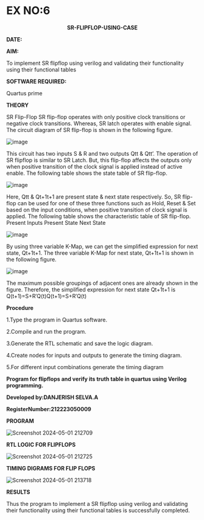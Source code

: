 # EX NO:6
<P align='center'> <b>SR-FLIPFLOP-USING-CASE</b>

**DATE:**

**AIM:**

To implement  SR flipflop using verilog and validating their functionality using their functional tables

**SOFTWARE REQUIRED:**

Quartus prime

**THEORY**

SR Flip-Flop SR flip-flop operates with only positive clock transitions or negative clock transitions. Whereas, SR latch operates with enable signal. The circuit diagram of SR flip-flop is shown in the following figure.

![image](https://github.com/naavaneetha/SR-FLIPFLOP-USING-CASE/assets/154305477/0f710028-ad52-4d3e-9276-8714cf023a25)

 
This circuit has two inputs S & R and two outputs Qtt & Qtt’. The operation of SR flipflop is similar to SR Latch. But, this flip-flop affects the outputs only when positive transition of the clock signal is applied instead of active enable. The following table shows the state table of SR flip-flop.

![image](https://github.com/naavaneetha/SR-FLIPFLOP-USING-CASE/assets/154305477/dabfc4f4-87e3-4cbc-9472-f89ee1b5ed30)

 
Here, Qtt & Qt+1t+1 are present state & next state respectively. So, SR flip-flop can be used for one of these three functions such as Hold, Reset & Set based on the input conditions, when positive transition of clock signal is applied. The following table shows the characteristic table of SR flip-flop. Present Inputs Present State Next State

![image](https://github.com/naavaneetha/SR-FLIPFLOP-USING-CASE/assets/154305477/dd90d16c-aec5-4290-a586-e2346b1e9eb5)

 
By using three variable K-Map, we can get the simplified expression for next state, Qt+1t+1. The three variable K-Map for next state, Qt+1t+1 is shown in the following figure.

![image](https://github.com/naavaneetha/SR-FLIPFLOP-USING-CASE/assets/154305477/473efad6-d70b-4ca7-aeb7-898bbfca319f)

 
The maximum possible groupings of adjacent ones are already shown in the figure. Therefore, the simplified expression for next state Qt+1t+1 is Q(t+1)=S+R′Q(t)Q(t+1)=S+R′Q(t)

**Procedure**

 1.Type the program in Quartus software.

2.Compile and run the program.

3.Generate the RTL schematic and save the logic diagram.

4.Create nodes for inputs and outputs to generate the timing diagram.

5.For different input combinations generate the timing diagram

**Program for flipflops and verify its truth table in quartus using Verilog programming.**

**Developed by:DANJERISH SELVA.A**

**RegisterNumber:212223050009**

**PROGRAM**

![Screenshot 2024-05-01 212709](https://github.com/karuniya2005/SR-FLIPFLOP-USING-CASE/assets/161425769/0f65420d-58cc-4c96-a13e-2e193cf4769b)


**RTL LOGIC FOR FLIPFLOPS**

![Screenshot 2024-05-01 212725](https://github.com/karuniya2005/SR-FLIPFLOP-USING-CASE/assets/161425769/106fb276-a873-4371-bda4-2bc988e8b00e)


**TIMING DIGRAMS FOR FLIP FLOPS**

![Screenshot 2024-05-01 213718](https://github.com/karuniya2005/SR-FLIPFLOP-USING-CASE/assets/161425769/7671fc4f-8397-4923-a00a-76cd7980e64e)


**RESULTS**

Thus the program to implement a SR flipflop using verilog and validating their functionality using their functional tables is successfully completed.
